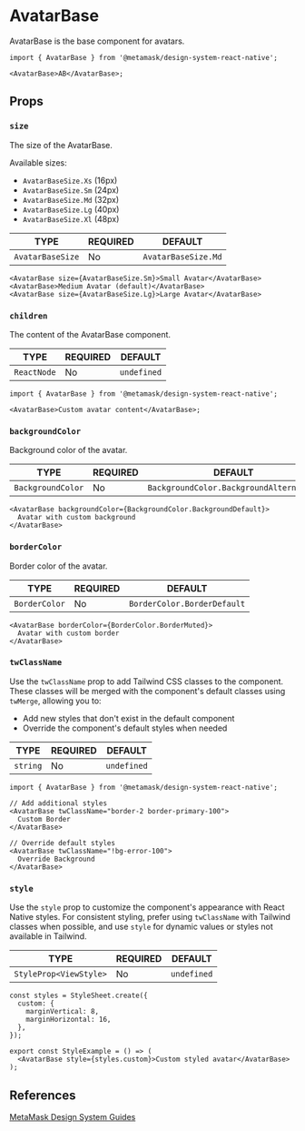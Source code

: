 # AvatarBase

AvatarBase is the base component for avatars.

```tsx
import { AvatarBase } from '@metamask/design-system-react-native';

<AvatarBase>AB</AvatarBase>;
```

## Props

### `size`

The size of the AvatarBase.

Available sizes:

- `AvatarBaseSize.Xs` (16px)
- `AvatarBaseSize.Sm` (24px)
- `AvatarBaseSize.Md` (32px)
- `AvatarBaseSize.Lg` (40px)
- `AvatarBaseSize.Xl` (48px)

| TYPE             | REQUIRED | DEFAULT             |
| ---------------- | -------- | ------------------- |
| `AvatarBaseSize` | No       | `AvatarBaseSize.Md` |

```tsx
<AvatarBase size={AvatarBaseSize.Sm}>Small Avatar</AvatarBase>
<AvatarBase>Medium Avatar (default)</AvatarBase>
<AvatarBase size={AvatarBaseSize.Lg}>Large Avatar</AvatarBase>
```

### `children`

The content of the AvatarBase component.

| TYPE        | REQUIRED | DEFAULT     |
| ----------- | -------- | ----------- |
| `ReactNode` | No       | `undefined` |

```tsx
import { AvatarBase } from '@metamask/design-system-react-native';

<AvatarBase>Custom avatar content</AvatarBase>;
```

### `backgroundColor`

Background color of the avatar.

| TYPE              | REQUIRED | DEFAULT                                 |
| ----------------- | -------- | --------------------------------------- |
| `BackgroundColor` | No       | `BackgroundColor.BackgroundAlternative` |

```tsx
<AvatarBase backgroundColor={BackgroundColor.BackgroundDefault}>
  Avatar with custom background
</AvatarBase>
```

### `borderColor`

Border color of the avatar.

| TYPE          | REQUIRED | DEFAULT                     |
| ------------- | -------- | --------------------------- |
| `BorderColor` | No       | `BorderColor.BorderDefault` |

```tsx
<AvatarBase borderColor={BorderColor.BorderMuted}>
  Avatar with custom border
</AvatarBase>
```

### `twClassName`

Use the `twClassName` prop to add Tailwind CSS classes to the component. These classes will be merged with the component's default classes using `twMerge`, allowing you to:

- Add new styles that don't exist in the default component
- Override the component's default styles when needed

| TYPE     | REQUIRED | DEFAULT     |
| -------- | -------- | ----------- |
| `string` | No       | `undefined` |

```tsx
import { AvatarBase } from '@metamask/design-system-react-native';

// Add additional styles
<AvatarBase twClassName="border-2 border-primary-100">
  Custom Border
</AvatarBase>

// Override default styles
<AvatarBase twClassName="!bg-error-100">
  Override Background
</AvatarBase>
```

### `style`

Use the `style` prop to customize the component's appearance with React Native styles. For consistent styling, prefer using `twClassName` with Tailwind classes when possible, and use `style` for dynamic values or styles not available in Tailwind.

| TYPE                   | REQUIRED | DEFAULT     |
| ---------------------- | -------- | ----------- |
| `StyleProp<ViewStyle>` | No       | `undefined` |

```tsx
const styles = StyleSheet.create({
  custom: {
    marginVertical: 8,
    marginHorizontal: 16,
  },
});

export const StyleExample = () => (
  <AvatarBase style={styles.custom}>Custom styled avatar</AvatarBase>
);
```

## References

[MetaMask Design System Guides](https://www.notion.so/MetaMask-Design-System-Guides-Design-f86ecc914d6b4eb6873a122b83c12940)
